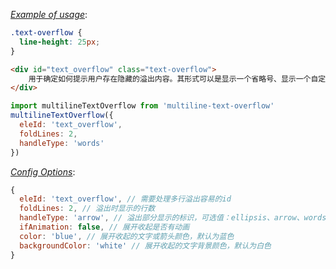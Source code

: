[*Example of usage*](https://tinyurl.com/2mknex43):
```css
.text-overflow {
  line-height: 25px;
}
```
```html
<div id="text_overflow" class="text-overflow">
    用于确定如何提示用户存在隐藏的溢出内容。其形式可以是显示一个省略号、显示一个自定义字符串或显示一个自定义组件。用于确定如何提示用户存在隐藏的溢出内容。其形式可以是显示一个省略号、显示一个自定义字符串或显示一个自定义组件。用于确定如何提示用户存在隐藏的溢出内容。其形式可以是显示一个省略号、显示一个自定义字符串或显示一个自定义组件。用于确定如何提示用户存在隐藏的溢出内容。其形式可以是显示一个省略号、显示一个自定义字符串或显示一个自定义组件。
</div>
```
```js
import multilineTextOverflow from 'multiline-text-overflow'
multilineTextOverflow({
  eleId: 'text_overflow',
  foldLines: 2,
  handleType: 'words'
})
```

[*Config Options*](https://tinyurl.com/2mknex43):
```js
{
  eleId: 'text_overflow', // 需要处理多行溢出容易的id
  foldLines: 2, // 溢出时显示的行数
  handleType: 'arrow', // 溢出部分显示的标识，可选值：ellipsis、arrow、words。其中ellipsis表示显示省略号，不可展开；arrow表示显示箭头图标，可展开收起；words表示显示文字，可展开收起
  ifAnimation: false, // 展开收起是否有动画
  color: 'blue', // 展开收起的文字或箭头颜色，默认为蓝色
  backgroundColor: 'white' // 展开收起的文字背景颜色，默认为白色
}
```
